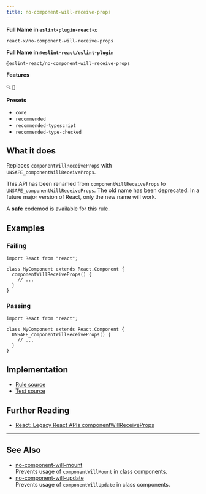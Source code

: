 ```yaml
---
title: no-component-will-receive-props
---
```


**Full Name in `eslint-plugin-react-x`**

```plain copy
react-x/no-component-will-receive-props
```

**Full Name in `@eslint-react/eslint-plugin`**

```plain copy
@eslint-react/no-component-will-receive-props
```

**Features**

`🔍` `🔄`

**Presets**

- `core`
- `recommended`
- `recommended-typescript`
- `recommended-type-checked`

## What it does

Replaces `componentWillReceiveProps` with `UNSAFE_componentWillReceiveProps`.

This API has been renamed from `componentWillReceiveProps` to `UNSAFE_componentWillReceiveProps`. The old name has been deprecated. In a future major version of React, only the new name will work.

A **safe** codemod is available for this rule.

## Examples

### Failing

```tsx
import React from "react";

class MyComponent extends React.Component {
  componentWillReceiveProps() {
    // ...
  }
}
```

### Passing

```tsx
import React from "react";

class MyComponent extends React.Component {
  UNSAFE_componentWillReceiveProps() {
    // ...
  }
}
```

## Implementation

- [Rule source](https://github.com/Rel1cx/eslint-react/tree/main/packages/plugins/eslint-plugin-react-x/src/rules/no-component-will-receive-props.ts)
- [Test source](https://github.com/Rel1cx/eslint-react/tree/main/packages/plugins/eslint-plugin-react-x/src/rules/no-component-will-receive-props.spec.ts)

## Further Reading

- [React: Legacy React APIs componentWillReceiveProps](https://react.dev/reference/react/Component#componentwillreceiveprops)

---

## See Also

- [no-component-will-mount](./no-component-will-mount)\
  Prevents usage of `componentWillMount` in class components.
- [no-component-will-update](./no-component-will-update)\
  Prevents usage of `componentWillUpdate` in class components.
